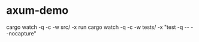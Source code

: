 # axum-demo

cargo watch -q -c -w src/ -x run
cargo watch -q -c -w tests/ -x "test -q -- --nocapture"